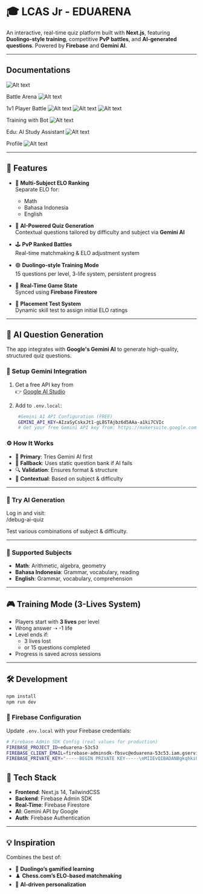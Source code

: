 # 🎓 LCAS Jr - EDUARENA

An interactive, real-time quiz platform built with **Next.js**, featuring **Duolingo-style training**, competitive **PvP battles**, and **AI-generated questions**. Powered by **Firebase** and **Gemini AI**.

---

## Documentations
![Alt text](./readme/landing.png)

Battle Arena
![Alt text](./readme/battle-arena.png)

1v1 Player Battle
![Alt text](./readme/matchmaking.png)
![Alt text](./readme/quiz.png)
![Alt text](./readme/leaderboard.png)

Training with Bot
![Alt text](./readme/bot-training.png)

Edu: AI Study Assistant
![Alt text](./readme/chatbot.png)

Profile
![Alt text](./readme/profile.png)


---

## 🚀 Features

- 🎯 **Multi-Subject ELO Ranking**  
  Separate ELO for:
  - Math
  - Bahasa Indonesia
  - English

- 🧠 **AI-Powered Quiz Generation**  
  Contextual questions tailored by difficulty and subject via **Gemini AI**

- 🕹️ **PvP Ranked Battles**  
  Real-time matchmaking & ELO adjustment system

- 🟢 **Duolingo-style Training Mode**  
  15 questions per level, 3-life system, persistent progress

- 🔁 **Real-Time Game State**  
  Synced using **Firebase Firestore**

- 🧪 **Placement Test System**  
  Dynamic skill test to assign initial ELO ratings

---

## 🤖 AI Question Generation

The app integrates with **Google's Gemini AI** to generate high-quality, structured quiz questions.

### 🔧 Setup Gemini Integration

1. Get a free API key from  
   👉 [Google AI Studio](https://makersuite.google.com/app/apikey)

2. Add to `.env.local`:
   ```bash
    #Gemini AI API Configuration (FREE)
    GEMINI_API_KEY=AIzaSyCskxJt1-gL8STAjbz6d5AAa-a1ki7CVIc
    # Get your free Gemini API key from: https://makersuite.google.com/app/apikey
   ```

### ⚙️ How It Works

- 🧠 **Primary**: Tries Gemini AI first  
- 🧰 **Fallback**: Uses static question bank if AI fails  
- 🔍 **Validation**: Ensures format & structure  
- 🎯 **Contextual**: Based on subject & difficulty  

---

### 🧪 Try AI Generation

Log in and visit:  
/debug-ai-quiz

Test various combinations of subject & difficulty.

---

### 📝 Supported Subjects

- **Math**: Arithmetic, algebra, geometry  
- **Bahasa Indonesia**: Grammar, vocabulary, reading  
- **English**: Grammar, vocabulary, comprehension  

---

## 🎮 Training Mode (3-Lives System)

- Players start with **3 lives** per level  
- Wrong answer ➝ -1 life  
- Level ends if:
  - 3 lives lost  
  - or 15 questions completed  
- Progress is saved across sessions  

---

## 🛠️ Development

```bash
npm install
npm run dev
```
### 🔐 Firebase Configuration

Update `.env.local` with your Firebase credentials:

```bash
# Firebase Admin SDK Config (real values for production)
FIREBASE_PROJECT_ID=eduarena-53c53
FIREBASE_CLIENT_EMAIL=firebase-adminsdk-fbsvc@eduarena-53c53.iam.gserviceaccount.com
FIREBASE_PRIVATE_KEY="-----BEGIN PRIVATE KEY-----\nMIIEvQIBADANBgkqhkiG9w0BAQEFAASCBKcwggSjAgEAAoIBAQCVrQHUmjt5nDI7\naYbrOsIP9nUITEJQkF9hihJAnohm1zWnsFFtEHp8cNhJ3u40E4toIbochqvvZgEm\nMXNbxhN8DEZM4b3Vj5qTkLxns9FLd50s8LDRyUMvLIS8mKWoQQrZOU2Mr+1aeMRM\nQdA/Salvwt7IN2uprrIckmQqVnlszPnHqENIeAIsDjKZj3+BMMT6ejGZiAAEj84V\nL/JqJE9lF13ewU22LVmpszOKpRWLviHorvJFAYpdSMLOwTmjK9aav6jWdsFzCs6q\nx32/oLPj4o4ENejo1c0KZ5zE5YIRJtIpULw4xvzEUDioC+DSgLr6SFw0ptusWNpK\nHhAXkUppAgMBAAECggEALLAV3tMZtMpk2QY9yRem/zsXYB3cos8oGygtIOv0T7gr\nheCHvydvWp4ahZuwxQ2czr9bIM84oGZ1K2ESTzFJefz0NFol4pBYl3xcNB4k/AI/\nhD5snIYZsAj7rI9qzlx1D7wjIkEYfa2W9imkMnEczIiDGYYqd+P3u74dd+KPqGLp\nqC4CEAcaEsSDtcleEYntdKxcI/wszraRdLa/9YsgSZXk8hW5TqaB3quZv/zh5NNx\nilVUmRAqhOZ1KRV196AAY4LMs3r2HLJV0HNNNaEllRR0buHmHZTg64uDbZdJ4FDV\nc3ym3QZnMvtEQzgnkAOd5aK0F8Aqnl+1lgvQJPmjbQKBgQDL8CRn+AbTa5kl4VBL\njkwnxxtN4SJ3RbEjC6KAWItP8jv+5BxuARKRbNc2/0LY1mn/A4mC08QV8oXRdnIE\nTK9S1MYsCjqkKNrZWajfk9cPCGspsu+w5x++io2p6L88YfHGy4jnSu6uD6F63o+j\n49ar+kMiN1SJdIlN5ZVlhsnHLwKBgQC74rFKqlJo1H46Vkqju7vs21KiCbEbEfTk\n9APJsk+rHidP9bPwzWcTr8ATDZR6dw+gqtX7TBLZGtlrQr110vX6vug6WCNx2fC1\nB1DB4ErqtK/noTIOuQVLmxJqlVwXMRNK66rISCRe28ugQHV9atx7jGwJzEg6qTz9\nhtvs8+ah5wKBgBJg18cO0P6oiaqiPWwxrKdBCDLigQqimy3/VGugjx1rRQDZab54\nFkZIurRYGJwV5oN2vCOwFdGsg2a299tvVbVvO1Sor1Qv4lkH/XH4jr7qEU42s+cL\nTQ8MyWtwcBtu8CzsFrBRTmUdP34lJGiulZ/186rXtaSVffIpKGd32CM9AoGBALQU\n+LdG/svpd780fD/pLZs9MDuNLIp0sJRN6d+Fn+S0dxultb2FMlnlJyVb68dhnMHz\nXDuL07jxihjLlEp9VDTsjCt31SlHqfXpOBdLgqLpYnyRvSftYMzxqjosRGMaL5Ks\nxTlIJEwjQU2s2q/GH+PvWJIfkc9f7MxXWS4JLDJbAoGASvOMPv+UusUjXV909+sr\nOdROka5mxPnAd5p21ApgZJIBL0RBhNexIbsbZOpINJ7upfpWqbelTewHSWaBwNz8\nwjNnoSW6eyBGKo9q/8bzCtuvm4boFRwMP+jqg3PkMWvO4b3BsFtjkJUiZWMrM8xc\n3hBD49D3QWchjBRGiuv81tY=\n-----END PRIVATE KEY-----\n"
```

## 📌 Tech Stack

- **Frontend**: Next.js 14, TailwindCSS  
- **Backend**: Firebase Admin SDK  
- **Real-Time**: Firebase Firestore  
- **AI**: Gemini API by Google  
- **Auth**: Firebase Authentication  

---

## 💡 Inspiration

Combines the best of:  
- 🧩 **Duolingo’s gamified learning**  
- ♟️ **Chess.com’s ELO-based matchmaking**  
- 🤖 **AI-driven personalization**




